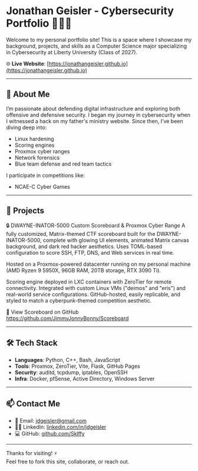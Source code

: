 # Jonathan Geisler - Cybersecurity Portfolio 👨‍💻🔐

Welcome to my personal portfolio site! This is a space where I showcase my background, projects, and skills as a Computer Science major specializing in Cybersecurity at Liberty University (Class of 2027).

🌐 **Live Website**: [https://jonathangeisler.github.io](https://jonathangeisler.github.io)

---

## 🧠 About Me

I’m passionate about defending digital infrastructure and exploring both offensive and defensive security. I began my journey in cybersecurity when I witnessed a hack on my father's ministry website. Since then, I’ve been diving deep into:

- Linux hardening
- Scoring engines
- Proxmox cyber ranges
- Network forensics
- Blue team defense and red team tactics

I participate in competitions like:
- NCAE-C Cyber Games
---

## 🚀 Projects
🔒 DWAYNE-INATOR-5000 Custom Scoreboard & Proxmox Cyber Range
A fully customized, Matrix-themed CTF scoreboard built for the DWAYNE-INATOR-5000, complete with glowing UI elements, animated Matrix canvas background, and dark red hacker aesthetics. Uses TOML-based configuration to score SSH, FTP, DNS, and Web services in real time.

Hosted on a Proxmox-powered datacenter running on my personal machine (AMD Ryzen 9 5950X, 96GB RAM, 20TB storage, RTX 3090 Ti).

Scoring engine deployed in LXC containers with ZeroTier for remote connectivity.
Integrated with custom Linux VMs ("deimos" and "eris") and real-world service configurations.
GitHub-hosted, easily replicable, and styled to match a cyberpunk-themed competition aesthetic.

🔗 View Scoreboard on GitHub
https://github.com/JimmyJonnyBonny/Scoreboard

---

## 🛠 Tech Stack

- **Languages**: Python, C++, Bash, JavaScript
- **Tools**: Proxmox, ZeroTier, Vite, Flask, GitHub Pages
- **Security**: auditd, tcpdump, iptables, OpenSSH
- **Infra**: Docker, pfSense, Active Directory, Windows Server

---

## 📫 Contact Me

- 📧 Email: jdgeisler@gmail.com
- 🧑‍💼 LinkedIn: [linkedin.com/in/jdgeisler](https://www.linkedin.com/in/jdgeisler/)
- 💻 GitHub: [github.com/Sklffy](https://github.com/Sklffy)

---

Thanks for visiting! ⚡  
Feel free to fork this site, collaborate, or reach out.
